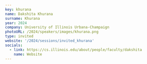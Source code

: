 ```yaml
---
key: khurana 
name: Dakshita Khurana
surname: Khurana
year: 2024
company: University of Illinois Urbana-Champaign
photoURL: /2024/speakers/images/khurana.png
type: invited
website: '/2024/sessions/invited_khurana'
socials:
  - link: https://cs.illinois.edu/about/people/faculty/dakshita
    name: Website
---
```

